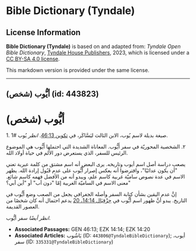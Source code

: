 # Bible Dictionary (Tyndale)

## License Information

**Bible Dictionary (Tyndale)** is based on and adapted from: _Tyndale Open Bible Dictionary_, [Tyndale House Publishers](https://tyndaleopenresources.com/), 2023, which is licensed under a [CC BY-SA 4.0 license](https://creativecommons.org/licenses/by-sa/4.0/legalcode.en).

This markdown version is provided under the same license.



--------------------------------

## أيُّوب (شخص) (id: 443823)

أيُّوب (شخص)
============

1\. صيغة بديلة لاسم يُوب، الابن الثالث ليَسَّاكَر، في [تكوين 46:13](https://ref.ly/Gen46:13). *انظر* يُوب \#1.

٢. الشخصية المحوريّة في سفر أَيُّوب. المعاناة الشديدة التي احتملها أَيُّوب هي الموضوع الرئيس للسفر، الذي يستعرض دور الألم في حياة أولاد الله.

يصعب دراسة أصل اسم أيوب وتاريخه. يرى البعض أنه اسم مشتق من كلمة عبرية تعني "أن يكون عدائيًا"، وافترضوا أنه يعكس إصرار أَيُّوب على عدم قَبُول إرادة الله. يظهر الاسم في عدة نصوص ساميّة غربية كاسم علم، ويبدو أنه من الأفضل فهمه كاسم شائع. معنى الاسم في الساميّة الغربية إمّا "دون أب" أو "أين أبي؟"

إنَّ عدم اليقين بشأن كتابة السفر وأصله الجغرافي يجعل من الصعب وضع أَيُّوب في التاريخ. يبدو أنَّ ظهور اسم أَيُّوب في [حِزْقِيَال 14:14، 20](https://ref.ly/Ezek14:14,Ezek14:20) يدعم احتمال أنه كان شخصًا من العصور القديمة.

*انظر أيضًا* سفر أيُّوب.

* **Associated Passages:** GEN 46:13; EZK 14:14; EZK 14:20
* **Associated Articles:** يَاشُوب (ID: `443806@TyndaleBibleDictionary`); أيوب، سفر (ID: `335331@TyndaleBibleDictionary`)

